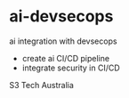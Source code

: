 # ai-devsecops
ai integration with devsecops 
- create ai CI/CD pipeline
- integrate security in CI/CD

S3 Tech Australia 

